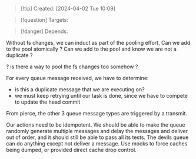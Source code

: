 
>[!tip] Created: [2024-04-02 Tue 10:09]

>[!question] Targets: 

>[!danger] Depends: 

Without fs changes, we can induct as part of the pooling effort.
Can we add to the pool atomically ?  Can we add to the pool and know we are not a duplicate ?

? is there a way to pool the fs changes too somehow ?

For every queue message received, we have to determine:
- is this a duplicate message that we are executing on?
- we must keep retrying until our task is done, since we have to compete to update the head commit

From pierce, the other 3 queue message types are triggered by a transmit.

Our actions need to be idempotent.
We should be able to make the queue randomly generate multiple messages and delay the messages and deliver out of order, and it should still be able to pass all its tests.
The devils queue can do anything except not deliver a message.  Use mocks to force caches being dumped, or provided direct cache drop control.